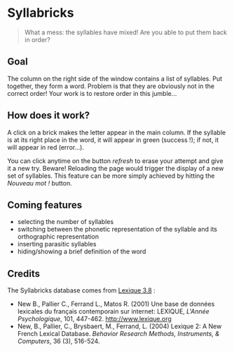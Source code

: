 # Syllabricks

> What a mess: the syllables have mixed! Are you able to put them back in order?

## Goal

The column on the right side of the window contains a list of syllables. Put together, they form a word. Problem is that they are obviously not in the correct order! Your work is to restore order in this jumble…

## How does it work?

A click on a brick makes the letter appear in the main column. If the syllable is at its right place in the word, it will appear in green (success !); if not, it will appear in red (error…).

You can click anytime on the button *refresh* to erase your attempt and give it a new try. Beware! Reloading the page would trigger the display of a new set of syllables. This feature can be more simply achieved by hitting the *Nouveau mot !* button.

## Coming features

- selecting the number of syllables
- switching between the phonetic representation of the syllable and its orthographic representation
- inserting parasitic syllables
- hiding/showing a brief definition of the word

## Credits

The Syllabricks database comes from [Lexique 3.8](http://www.lexique.org) :
- New B., Pallier C., Ferrand L., Matos R. (2001) Une base de données lexicales du français contemporain sur internet: LEXIQUE, *L'Année Psychologique*, 101, 447-462. http://www.lexique.org
- New, B., Pallier, C., Brysbaert, M., Ferrand, L. (2004) Lexique 2: A New French Lexical Database. *Behavior Research Methods, Instruments, & Computers*, 36 (3), 516-524.